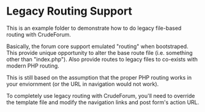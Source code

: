 # Legacy Routing Support

This is an example folder to demonstrate how to do legacy file-based
routing with CrudeForum.

Basically, the forum core support emulated "routing" when bootstraped.
This provide unique opportunity to alter the base route file (i.e.
something other than "index.php"). Also provide routes to legacy files
to co-exists with modern PHP routing.

This is still based on the assumption that the proper PHP routing works
in your enviornment (or the URL in navigation would not work).

To completely use legacy routing with CrudeForum, you'll need to override
the template file and modify the navigation links and post form's action
URL.